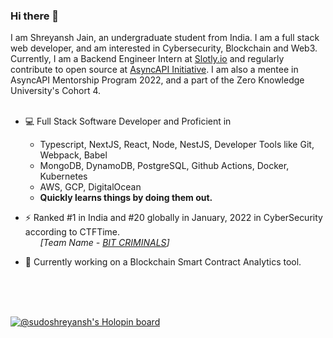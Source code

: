 ### Hi there 👋

I am Shreyansh Jain, an undergraduate student from India. I am a full stack web developer, and am interested in Cybersecurity, Blockchain and Web3. Currently, I am a Backend Engineer Intern at [Slotly.io](https://slotly.io) and regularly contribute to open source at [AsyncAPI Initiative](https://asyncapi.org). I am also a mentee in AsyncAPI Mentorship Program 2022, and a part of the Zero Knowledge University's Cohort 4.<br /><br />

- 💻 Full Stack Software Developer 
  and Proficient in
    - Typescript, NextJS, React, Node, NestJS, Developer Tools like Git, Webpack, Babel
    - MongoDB, DynamoDB, PostgreSQL, Github Actions, Docker, Kubernetes
    - AWS, GCP, DigitalOcean
    - **Quickly learns things by doing them out.**

- ⚡ Ranked #1 in India and #20 globally in January, 2022 in CyberSecurity according to CTFTime.<br />
     &nbsp; &nbsp; &nbsp; <i>[Team Name - [BIT CRIMINALS](https://ctftime.org/team/151727)] </i><br/>
- 🔭 Currently working on a Blockchain Smart Contract Analytics tool. <br /><br />


<br /><br />

[![@sudoshreyansh's Holopin board](https://holopin.me/sudoshreyansh)](https://holopin.io/@sudoshreyansh)


<!--
**sudoshreyansh/sudoshreyansh** is a ✨ _special_ ✨ repository because its `README.md` (this file) appears on your GitHub profile.

Here are some ideas to get you started:

- 🔭 I’m currently working on ...
- 🌱 I’m currently learning ...
- 👯 I’m looking to collaborate on ...
- 🤔 I’m looking for help with ...
- 💬 Ask me about ...
- 📫 How to reach me: ...
- 😄 Pronouns: ...
- ⚡ Fun fact: ...
-->
